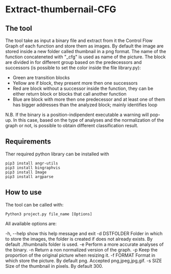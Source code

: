 # Extract-thumbernail-CFG

## The tool
The tool take as input a binary file and extract from it the Control Flow Graph of each function and store them as images.
By default the image are stored inside a new folder called thumbnail in a png format.
The name of the function concateneted with "\_cfg" is used as name of the picture.
The block are divided in for different group based on the predecessors and successors (is possible to set the color inside the file library.py):
- Green are transition blocks
- Yellow are if block, they present more then one successors
- Red are block without a successor inside the function, they can be either return block or blocks that call another function
- Blue are block with more then one predecessor and at least one of them has bigger addresses than the analyzed block; mainly identifies loop

N.B. If the binary is a position-indipendent executable a warning will pop-up. In this case, based on the type of analyses and the normalization of the graph or not, is possible to obtain different classification result.


## Requirements
Ther required python library can be installed with
```
pip3 install angr-utils
pip3 install bingraphvis
pip3 install Image
pip3 install argparse
```
## How to use

The tool can be called with:
```
Python3 project.py file_name [Options]
```
All available options are:

  -h, --help      show this help message and exit
  -d DSTFOLDER    Folder in which to store the images, the folder is created if does not already exists. By default ./thumbnails folder is used.
  -e              Perform a more accurate analyses of the binary.
  -n              Return a non normalized version of the graph.
  -p              Keep the proportion of the original picture when resizing it.
  -f FORMAT       Format in which store the picture. By default png. Accepted png,jpeg,jpg,gif.
  -s SIZE         Size of the thumbnail in pixels. By default 300.
